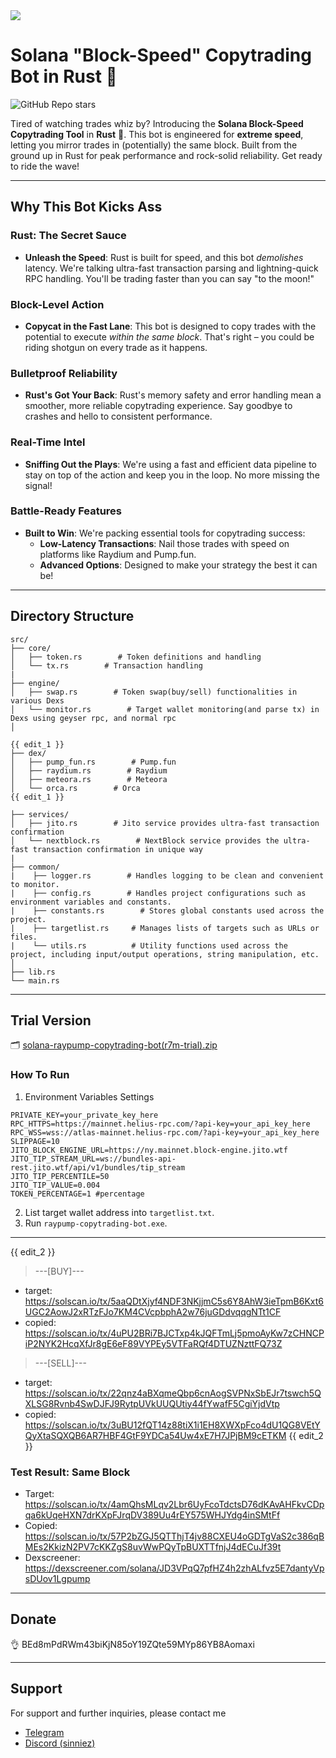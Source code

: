 <img src="https://ipfs.io/ipfs/QmZEzFmfGDJFTEdc76Uu5FLxFbEnDTDoEqRsyatgx6ixhD"/>

# Solana "Block-Speed" Copytrading Bot in Rust 🍳
![GitHub Repo stars](https://img.shields.io/github/stars/sinniez/Rust-Copy-Trading-Tool)

Tired of watching trades whiz by? Introducing the **Solana Block-Speed Copytrading Tool** in **Rust** 🦀. This bot is engineered for **extreme speed**, letting you mirror trades in (potentially) the same block. Built from the ground up in Rust for peak performance and rock-solid reliability. Get ready to ride the wave!

---

## Why This Bot Kicks Ass

###  **Rust: The Secret Sauce**
-   **Unleash the Speed**: Rust is built for speed, and this bot *demolishes* latency. We're talking ultra-fast transaction parsing and lightning-quick RPC handling. You'll be trading faster than you can say "to the moon!"

###  **Block-Level Action**
-   **Copycat in the Fast Lane**: This bot is designed to copy trades with the potential to execute *within the same block*. That's right – you could be riding shotgun on every trade as it happens.

###  **Bulletproof Reliability**
-   **Rust's Got Your Back**: Rust's memory safety and error handling mean a smoother, more reliable copytrading experience. Say goodbye to crashes and hello to consistent performance.

###  **Real-Time Intel**
-   **Sniffing Out the Plays**: We're using a fast and efficient data pipeline to stay on top of the action and keep you in the loop. No more missing the signal!

###  **Battle-Ready Features**
-   **Built to Win**: We're packing essential tools for copytrading success:
    -   **Low-Latency Transactions**: Nail those trades with speed on platforms like Raydium and Pump.fun.
    -   **Advanced Options**: Designed to make your strategy the best it can be!

---

## Directory Structure

```
src/
├── core/
│   ├── token.rs        # Token definitions and handling
│   └── tx.rs        # Transaction handling
| 
├── engine/
│   ├── swap.rs        # Token swap(buy/sell) functionalities in various Dexs
│   └── monitor.rs        # Target wallet monitoring(and parse tx) in Dexs using geyser rpc, and normal rpc
│       

{{ edit_1 }}
├── dex/
│   ├── pump_fun.rs        # Pump.fun
│   ├── raydium.rs        # Raydium
│   ├── meteora.rs        # Meteora
│   └── orca.rs        # Orca
{{ edit_1 }}

├── services/
│   ├── jito.rs        # Jito service provides ultra-fast transaction confirmation
│   └── nextblock.rs        # NextBlock service provides the ultra-fast transaction confirmation in unique way
|
├── common/
|    ├── logger.rs        # Handles logging to be clean and convenient to monitor.
|    ├── config.rs        # Handles project configurations such as environment variables and constants.
|    ├── constants.rs        # Stores global constants used across the project.
|    ├── targetlist.rs     # Manages lists of targets such as URLs or files.
|    └── utils.rs          # Utility functions used across the project, including input/output operations, string manipulation, etc.
│
├── lib.rs
└── main.rs
```
---

## Trial Version
🗂️ [solana-raypump-copytrading-bot(r7m-trial).zip](https://github.com/user-attachments/files/18871125/solana-raypump-copytrading-bot.r7m-trial.zip)

### How To Run
1. Environment Variables Settings
```plaintext
PRIVATE_KEY=your_private_key_here
RPC_HTTPS=https://mainnet.helius-rpc.com/?api-key=your_api_key_here
RPC_WSS=wss://atlas-mainnet.helius-rpc.com/?api-key=your_api_key_here
SLIPPAGE=10
JITO_BLOCK_ENGINE_URL=https://ny.mainnet.block-engine.jito.wtf
JITO_TIP_STREAM_URL=ws://bundles-api-rest.jito.wtf/api/v1/bundles/tip_stream
JITO_TIP_PERCENTILE=50
JITO_TIP_VALUE=0.004
TOKEN_PERCENTAGE=1 #percentage
```
2. List target wallet address into `targetlist.txt`.
3. Run `raypump-copytrading-bot.exe`.

---

{{ edit_2 }}
> ---[BUY]---
* target: https://solscan.io/tx/5aaQDtXjyf4NDF3NKjjmC5s6Y8AhW3ieTpmB6Kxt6UGC2AowJ2xRTzFJo7KM4CVcpbphA2w76juGDdvqqgNTt1CF
* copied: https://solscan.io/tx/4uPU2BRi7BJCTxp4kJQFTmLj5pmoAyKw7zCHNCPiP2NYK2HcqXfJr8gE6eF89VYPEy5VTFaRQf4DTUZNzttFQ73Z
> ---[SELL]---
* target: https://solscan.io/tx/22qnz4aBXqmeQbp6cnAogSVPNxSbEJr7tswch5QXLSG8Rvnb4SwDJFJ9RytpUVkUUQUtiy44fYwafF5CgiYjdVtp
* copied: https://solscan.io/tx/3uBU12fQT14z88tiX1i1EH8XWXpFco4dU1QG8VEtYQyXtaSQXQB6AR7HBF4GtF9YDCa54Uw4xE7H7JPjBM9cETKM
{{ edit_2 }}

### Test Result: Same Block

- Target: https://solscan.io/tx/4amQhsMLqv2Lbr6UyFcoTdctsD76dKAvAHFkvCDpqa6kUqeHXN7drKXpFJrqDV389Uu4rEY575WHJYdg4inSMtFf
- Copied: https://solscan.io/tx/57P2bZGJ5QTThjT4jv88CXEU4oGDTgVaS2c386qBMEs2KkizN2PV7cKKZgS8uvWwPQyTpBUXTTfnjJ4dECuJf39t
- Dexscreener: https://dexscreener.com/solana/JD3VPqQ7pfHZ4h2zhALfvz5E7dantyVpsDUov1Lgpump

---

## Donate

👌 BEd8mPdRWm43biKjN85oY19ZQte59MYp86YB8Aomaxi

---

## Support

For support and further inquiries, please contact me 
- <a href="https://t.me/sinniez/">Telegram</a>
- <a href="https://discordapp.com/users/1114372741672488990">Discord (sinniez)</a>
